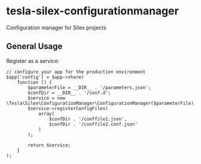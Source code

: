 tesla-silex-configurationmanager
================================

Configuration manager for Silex projects


## General Usage

Register as a service:

```
// configure your app for the production environment
$app['config'] = $app->share(
    function () {
        $parameterFile = __DIR__ . '/parameters.json';
        $confDir = __DIR__ . '/conf.d';
        $service = new \Tesla\Silex\ConfigurationManager\ConfigurationManager($parameterFile);
        $service->registerConfigFiles(
            array(
                $confDir . '/conffile1.json',
                $confDir . '/conffile2.conf.json'
            )
        );

        return $service;
    }
);
```
